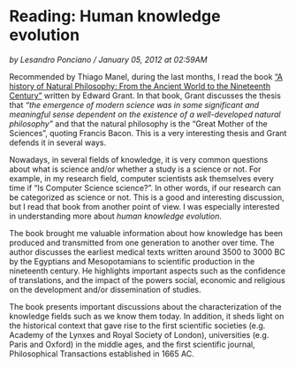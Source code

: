 # Reading: Human knowledge evolution

_by Lesandro Ponciano / January 05, 2012 at 02:59AM_
 
Recommended by Thiago Manel, during the last months, I read the book [“A history of Natural Philosophy: From the Ancient World to the Nineteenth Century”](http://www.cambridge.org/gb/knowledge/isbn/item1163612/?site_locale=en_GB) written by Edward Grant. In that book, Grant discusses the thesis that _“the emergence of modern science was in some significant and meaningful sense dependent on the existence of a well-developed natural philosophy”_ and that the natural philosophy is the “Great Mother of the Sciences”, quoting Francis Bacon. This is a very interesting thesis and Grant defends it in several ways.
 
Nowadays, in several fields of knowledge, it is very common questions about what is science and/or whether a study is a science or not. For example, in my research field, computer scientists ask themselves every time if “Is Computer Science science?”. In other words, if our research can be categorized as science or not. This is a good and interesting discussion, but I read that book from another point of view. I was especially interested in understanding more about _human knowledge evolution_.
 
The book brought me valuable information about how knowledge has been produced and transmitted from one generation to another over time. The author discusses the earliest medical texts written around 3500 to 3000 BC by the Egyptians and Mesopotamians to scientific production in the nineteenth century. He highlights important aspects such as the confidence of translations, and the impact of the powers social, economic and religious on the development and/or dissemination of studies.
 
The book presents important discussions about the characterization of the knowledge fields such as we know them today. In addition, it sheds light on the historical context that gave rise to the first scientific societies (e.g. Academy of the Lynxes and Royal Society of London), universities (e.g. Paris and Oxford) in the middle ages, and the first scientific journal, Philosophical Transactions established in 1665 AC.


